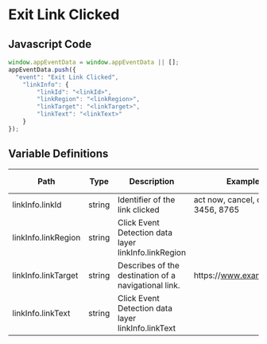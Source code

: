 # Exit Link Clicked

### 

## Javascript Code
```js
window.appEventData = window.appEventData || [];
appEventData.push({
  "event": "Exit Link Clicked",
    "linkInfo": {
        "linkId": "<linkId>",
        "linkRegion": "<linkRegion>",
        "linkTarget": "<linkTarget>",
        "linkText": "<linkText>"
    }
});
```

## Variable Definitions

|Path|Type|Description|Example|Pattern|Min Length|Max Length|Minimum|Maximum|Multiple Of|
| --- | --- | --- | --- | --- | --- | --- | --- | --- | --- |
|linkInfo.linkId|string|Identifier of the link clicked|act now, cancel, ok, 3456, 8765|||||||
|linkInfo.linkRegion|string|Click Event Detection data layer linkInfo.linkRegion||||||||
|linkInfo.linkTarget|string|Describes of the destination of a navigational link.|https:\/\/www.example.com|||||||
|linkInfo.linkText|string|Click Event Detection data layer linkInfo.linkText||||||||




